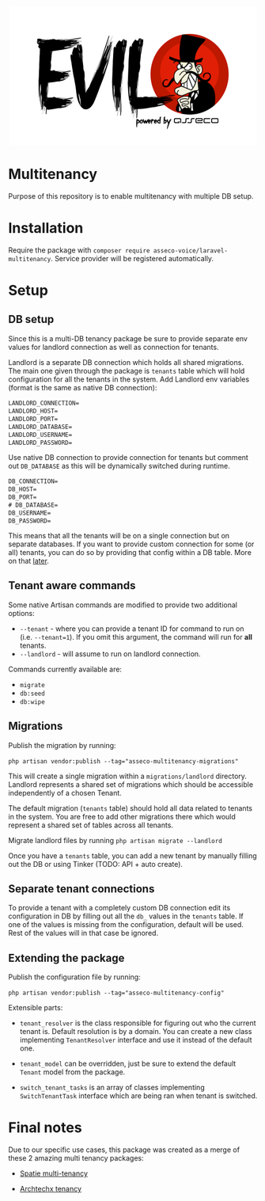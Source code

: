 <p align="center"><a href="https://see.asseco.com" target="_blank"><img src="https://github.com/asseco-voice/art/blob/main/evil_logo.png" width="500"></a></p>

# Multitenancy

Purpose of this repository is to enable multitenancy with multiple DB setup.

# Installation

Require the package with ``composer require asseco-voice/laravel-multitenancy``.
Service provider will be registered automatically.

# Setup

## DB setup

Since this is a multi-DB tenancy package be sure to provide separate env values for landlord
connection as well as connection for tenants. 

Landlord is a separate DB connection which holds all shared migrations. The main one given through the
package is ``tenants`` table which will hold configuration for all the tenants in the system.
Add Landlord env variables (format is the same as native DB connection):

```
LANDLORD_CONNECTION=
LANDLORD_HOST=
LANDLORD_PORT=
LANDLORD_DATABASE=
LANDLORD_USERNAME=
LANDLORD_PASSWORD=
``` 

Use native DB connection to provide connection for tenants but comment out ``DB_DATABASE`` as 
this will be dynamically switched during runtime.

```
DB_CONNECTION=
DB_HOST=
DB_PORT=
# DB_DATABASE=
DB_USERNAME=
DB_PASSWORD=
```

This means that all the tenants will be on a single connection but on separate databases.
If you want to provide custom connection for some (or all) tenants, you can do so by providing
that config within a DB table. More on that [later](#separate-tenant-connections). 

## Tenant aware commands

Some native Artisan commands are modified to provide two additional options:

- ``--tenant`` - where you can provide a tenant ID for command to run on (i.e. `--tenant=1`).
If you omit this argument, the command will run for **all** tenants. 
- ``--landlord`` - will assume to run on landlord connection.

Commands currently available are:

- ``migrate``
- ``db:seed``
- ``db:wipe``

## Migrations

Publish the migration by running:

`php artisan vendor:publish --tag="asseco-multitenancy-migrations"`

This will create a single migration within a ``migrations/landlord`` directory. Landlord
represents a shared set of migrations which should be accessible independently of a chosen
Tenant. 

The default migration (`tenants` table) should hold all data related to tenants in the system.
You are free to add other migrations there which would represent a shared set of tables across
all tenants.

Migrate landlord files by running ``php artisan migrate --landlord``

Once you have a ``tenants`` table, you can add a new tenant by manually filling out the DB or
using Tinker (TODO: API + auto create).

## Separate tenant connections

To provide a tenant with a completely custom DB connection edit its configuration in DB by filling
out all the `db_` values in the ``tenants`` table. If one of the values is missing from the configuration,
default will be used. Rest of the values will in that case be ignored. 

## Extending the package

Publish the configuration file by running:

`php artisan vendor:publish --tag="asseco-multitenancy-config"`

Extensible parts:

- ``tenant_resolver`` is the class responsible for figuring out who the current
tenant is. Default resolution is by a domain. You can create a new class implementing
``TenantResolver`` interface and use it instead of the default one. 

- ``tenant_model`` can be overridden, just be sure to extend the default `Tenant` model
from the package.  

- ``switch_tenant_tasks`` is an array of classes implementing `SwitchTenantTask` interface
which are being ran when tenant is switched. 

# Final notes

Due to our specific use cases, this package was created as a merge of these
2 amazing multi tenancy packages:

- [Spatie multi-tenancy](https://spatie.be/docs/laravel-multitenancy/v2/introduction)

- [Archtechx tenancy](https://tenancyforlaravel.com/)
